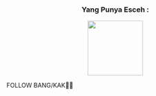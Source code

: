 <h3 align="center">Yang Punya Esceh :</h3>
<p align="center">
<a href="https://github.com/Lexxy24"><img src="https://github.com/Lexxy24.png?size=128" height="128" width="128" /></a>

FOLLOW BANG/KAK🗿📌
